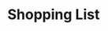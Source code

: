 ---
title: Shopping List
layout: list
description: Components specific to Webstop's Shopping List
---